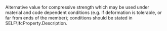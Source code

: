 Alternative value for compressive strength which may be used under material and code dependent conditions (e.g. if deformation is tolerable, or far from ends of the member); conditions should be stated in SELF\IfcProperty.Description.
